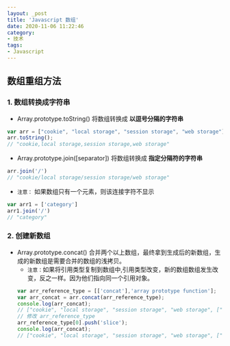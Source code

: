 ```yaml
---
layout: _post
title: 'Javascript 数组'
date: 2020-11-06 11:22:46
category:
- 技术
tags:
- Javascript
---
```


## 数组重组方法
### 1.  数组转换成字符串
* Array.prototype.toString() 将数组转换成 **以逗号分隔的字符串**
```javascript
var arr = ["cookie", "local storage", "session storage", "web storage"];
arr.toString();
// "cookie,local storage,session storage,web storage"
```
* Array.prototype.join([separator]) 将数组转换成 **指定分隔符的字符串**
```javascript
arr.join('/')
// "cookie/local storage/session storage/web storage"
```
  - `注意：` 如果数组只有一个元素，则该连接字符不显示
  ```javascript
  var arr1 = ['category']
  arr1.join('/')
  // "category"
  ```
### 2.  创建新数组
* Array.prototype.concat() 合并两个以上数组，最终拿到生成后的新数组，生成的新数组是需要合并的数组的浅拷贝。
  - `注意：`如果将引用类型复制到数组中,引用类型改变，新的数组数组发生改变，反之一样。因为他们指向同一个引用对象。
  ```javascript
  var arr_reference_type = [['concat'],'array prototype function'];
  var arr_concat = arr.concat(arr_reference_type);
  console.log(arr_concat);
  // ["cookie", "local storage", "session storage", "web storage", ["concat"], "array prototype function"]
  // 修改 arr_reference_type
  arr_reference_type[0].push('slice');
  console.log(arr_concat);
  // ["cookie", "local storage", "session storage", "web storage", ["concat", "slice"], "array prototype function"]
```
